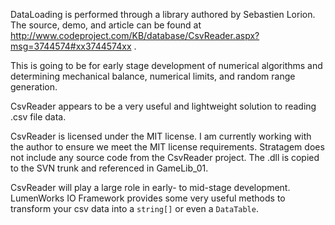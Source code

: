 DataLoading is performed through a library authored by Sebastien Lorion. The source, demo, and article can be found at http://www.codeproject.com/KB/database/CsvReader.aspx?msg=3744574#xx3744574xx .

This is going to be for early stage development of numerical algorithms and determining mechanical balance, numerical limits, and random range generation.

CsvReader appears to be a very useful and lightweight solution to reading .csv file data.

CsvReader is licensed under the MIT license. I am currently working with the author to ensure we meet the MIT license requirements. Stratagem does not include any source code from the CsvReader project. The .dll is copied to the SVN trunk and referenced in GameLib\_01.

CsvReader will play a large role in early- to mid-stage development. LumenWorks IO Framework provides some very useful methods to transform your csv data into a `string[]` or even a `DataTable`.